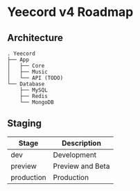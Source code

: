 # Yeecord v4 Roadmap

## Architecture

```
. Yeecord
├── App
│   ├── Core
│   ├── Music
│   └── API (TODO)
└── Database
    ├── MySQL
    ├── Redis
    └── MongoDB
```

## Staging

| Stage      | Description      |
|------------|------------------|
| dev        | Development      |
| preview    | Preview and Beta |
| production | Production       |